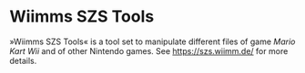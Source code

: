 # Wiimms SZS Tools
»Wiimms SZS Tools« is a tool set to manipulate different files of game *Mario Kart Wii* and of other Nintendo games. See https://szs.wiimm.de/ for more details.
